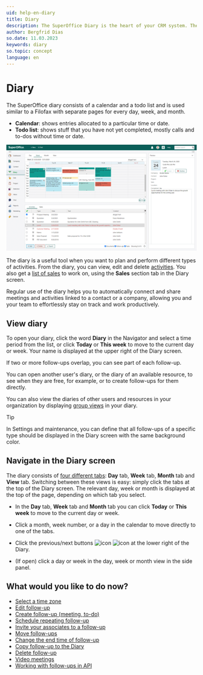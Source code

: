 ```yaml
---
uid: help-en-diary
title: Diary
description: The SuperOffice Diary is the heart of your CRM system. These how-to guides will help you learn how to navigate in and work with the diary.
author: Bergfrid Dias
so.date: 11.03.2023
keywords: diary
so.topic: concept
language: en
---
```


# Diary

The SuperOffice diary consists of a calendar and a todo list and is used similar to a Filofax with separate pages for every day, week, and month.

* **Calendar**: shows entries allocated to a particular time or date.
* **Todo list**: shows stuff that you have not yet completed, mostly calls and to-dos without time or date.

![Keep track of all your meetings and to-dos by registering them in your diary -screenshot][img3]

The diary is a useful tool when you want to plan and perform different types of activities. From the diary, you can view, edit and delete [activities][16]. You also get a [list of sales][13] to work on, using the **Sales** section tab in the Diary screen.

Regular use of the diary helps you to automatically connect and share meetings and activities linked to a contact or a company, allowing you and your team to effortlessly stay on track and work productively.

## <a id="open" />View diary

To open your diary, click the word **Diary** in the Navigator and select a time period from the list, or click **Today** or **This week** to move to the current day or week. Your name is displayed at the upper right of the Diary screen.

If two or more follow-ups overlap, you can see part of each follow-up.

You can open another user's diary, or the diary of an available resource, to see when they are free, for example, or to create follow-ups for them directly.

You can also view the diaries of other users and resources in your organization by displaying [group views][2] in your diary.

> [!TIP]
> In Settings and maintenance, you can define that all follow-ups of a specific type should be displayed in the Diary screen with the same background color.

## <a id="nav" />Navigate in the Diary screen

The diary consists of [four different tabs][24]: **Day** tab, **Week** tab, **Month** tab and **View** tab. Switching between these views is easy: simply click the tabs at the top of the Diary screen. The relevant day, week or month is displayed at the top of the page, depending on which tab you select.

* In the **Day** tab, **Week** tab and **Month** tab you can click **Today** or **This week** to move to the current day or week.

* Click a month, week number, or a day in the calendar to move directly to one of the tabs.

* Click the previous/next buttons ![icon][img2] ![icon][img1] at the lower right of the Diary.

* (If open) click a day or week in the day, week or month view in the side panel.

## What would you like to do now?

* [Select a time zone][15]
* [Edit follow-up][6]
* [Create follow-up (meeting, to-do)][18]
* [Schedule repeating follow-up][10]
* [Invite your associates to a follow-up][11]
* [Move follow-ups][19]
* [Change the end time of follow-up][20]
* [Copy follow-up to the Diary][21]
* [Delete follow-up][17]
* [Video meetings][23]
* [Working with follow-ups in API][50]

<!-- Referenced links -->
[2]: group-view.md
[6]: edit-follow-up.md
[10]: recurrence/create.md
[11]: invitation/index.md
[13]: screen/sales-tab.md
[15]: ../../globalization-and-localization/learn/time-zones.md
[16]: ../../learn/basics/activity.md
[17]: edit-follow-up.md#delete
[18]: create-follow-up.md
[19]: move-follow-up.md
[20]: edit-follow-up.md#change-end
[21]: create-follow-up.md#copy
[24]: screen/index.md
[23]: video-meetings.md
[50]: ../../../en/diary/howto/index.md

<!-- Referenced images -->
[img1]: ../../../media/icons/arrow-right.png
[img2]: ../../../media/icons/arrow-left.png
[img3]: ../../../media/loc/en/diary/diary.png
